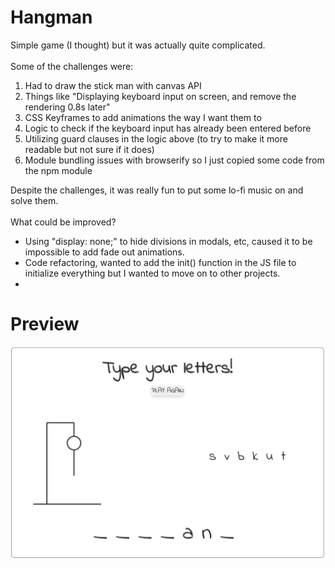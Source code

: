 # Hangman

Simple game (I thought) but it was actually quite complicated.
\
\
Some of the challenges were:

1. Had to draw the stick man with canvas API
2. Things like "Displaying keyboard input on screen, and remove the rendering 0.8s later"
3. CSS Keyframes to add animations the way I want them to
4. Logic to check if the keyboard input has already been entered before
5. Utilizing guard clauses in the logic above (to try to make it more readable but not sure if it does)
6. Module bundling issues with browserify so I just copied some code from the npm module

Despite the challenges, it was really fun to put some lo-fi music on and solve them.
\
\
What could be improved?

- Using "display: none;" to hide divisions in modals, etc, caused it to be impossible to add fade out animations.
- Code refactoring, wanted to add the init() function in the JS file to initialize everything but I wanted to move on to other projects.
-

# Preview

![Preview image of the hangman game](src/img/preview.png)
